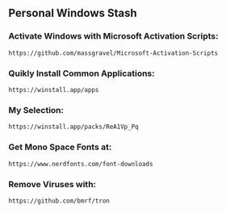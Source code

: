 ## Personal Windows Stash








### Activate Windows with Microsoft Activation Scripts:
```
https://github.com/massgravel/Microsoft-Activation-Scripts
```
### Quikly Install Common Applications:
```
https://winstall.app/apps
```
### My Selection:
```
https://winstall.app/packs/ReA1Vp_Pq 
```
### Get Mono Space Fonts at:
```
https://www.nerdfonts.com/font-downloads
```
### Remove Viruses with: 
```
https://github.com/bmrf/tron
```
